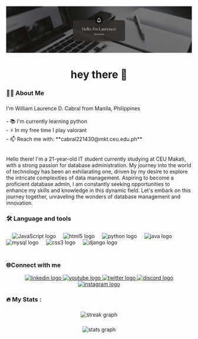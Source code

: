 
###
<div align="center">
  <img src=https://github.com/lauwenss/lauwenss/blob/main/Cabral_Banner.png>
</div>



###

<h1 align="center">hey there 👋</h1>

###

<h3 align="left">👩‍💻  About Me</h3>

###

<p align="left">I'm William Laurence D. Cabral from Manila, Philippines<br><br>- 📚 I'm currently learning python<br>- ⚡ In my free time I play valorant<br>- 📫 Reach me with: **cabral221430@mkt.ceu.edu.ph** </p>
<p><br>Hello there! I'm a 21-year-old IT student currently studying at CEU Makati, with a strong passion for database administration. My journey into the world of technology has been an exhilarating one, driven by my desire to explore the intricate complexities of data management. Aspiring to become a proficient database admin, I am constantly seeking opportunities to enhance my skills and knowledge in this dynamic field. Let's embark on this journey together, unraveling the wonders of database management and innovation.<br></p>

###

<h3 align="left">🛠 Language and tools</h3>

###

<div align="left">
  <img width="12" />
  <img src="https://cdn.jsdelivr.net/gh/devicons/devicon/icons/javascript/javascript-original.svg" height="40" alt="JavaScript logo"  />
  <img width="12" />
  <img src="https://cdn.jsdelivr.net/gh/devicons/devicon/icons/html5/html5-original.svg" height="40" alt="html5 logo"  />
  <img width="12" />
  <img src="https://cdn.jsdelivr.net/gh/devicons/devicon/icons/python/python-plain.svg" height="40" alt="python logo"  />
  <img width="12" />
  <img src="https://cdn.jsdelivr.net/gh/devicons/devicon/icons/java/java-plain.svg" height="40" alt="java logo"  />
  <img width="12" />
  <img src="https://cdn.jsdelivr.net/gh/devicons/devicon/icons/mysql/mysql-plain-wordmark.svg" height="40" alt="mysql logo"  />
  <img width="12" />
  <img src="https://cdn.jsdelivr.net/gh/devicons/devicon/icons/css3/css3-original.svg"height="30" alt="css3 logo"  />
  <img width="12" />
  <img src="https://cdn.jsdelivr.net/gh/devicons/devicon@latest/icons/django/django-plain.svg"height="30" alt="django logo"  />

  
</div>

###

<h3 align="left"><br>🌐Connect with me</h3>
<div align="center">
  <a href="https://www.linkedin.com" target="_blank">
  <img src="https://img.shields.io/static/v1?message=LinkedIn&logo=linkedin&label=&color=0077B5&logoColor=white&labelColor=&style=for-the-badge" height="35" alt="linkedin logo"  />
  </a>

  <a href="https://www.youtube.com/channel/UCy1RWVJM333RJvQN9FG8uAw?app=desktop" target="_blank">
  <img src="https://img.shields.io/static/v1?message=Youtube&logo=youtube&label=&color=FF0000&logoColor=white&labelColor=&style=for-the-badge" height="35" alt="youtube logo"  />
  </a>

  <a href="https://www.twitter.com" target="_blank">
  <img src="https://img.shields.io/static/v1?message=Twitter&logo=twitter&label=&color=1DA1F2&logoColor=white&labelColor=&style=for-the-badge" height="35" alt="twitter logo"  />
  </a>

  <a href="https://www.discordapp.com/users/lauwens_" target="_blank">
  <img src="https://img.shields.io/static/v1?message=Discord&logo=discord&label=&color=7289DA&logoColor=white&labelColor=&style=for-the-badge" height="35" alt="discord logo"  />
  </a>

  <a href="https://www.instagram.com/_laurencecabral?igsh=MzNlNGNkZWQ4Mg==" target="_blank">
  <img src="https://img.shields.io/static/v1?message=Instagram&logo=instagram&label=&color=E4405F&logoColor=white&labelColor=&style=for-the-badge" height="35" alt="instagram logo"  />
  </a>


  
</div>

###


<h3 align="left">🔥   My Stats :</h3>

###

<div align="center">
  <img src="https://streak-stats.demolab.com?user=lauwenss&locale=en&mode=daily&theme=dark&hide_border=false&border_radius=5&order=3" height="220" alt="streak graph"  />
</div>

###

###

<div align="center">
  <img src="https://github-readme-stats.vercel.app/api?username=lauwenss&hide_title=false&hide_rank=false&show_icons=true&include_all_commits=true&count_private=true&disable_animations=false&theme=dracula&locale=en&hide_border=false" height="150" alt="stats graph"  />
</div>

###
